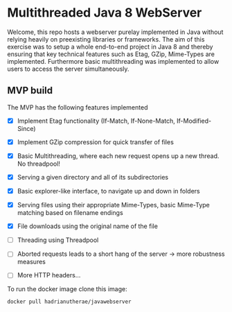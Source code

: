 # Multithreaded Java 8 WebServer

Welcome, this repo hosts a webserver purelay implemented in Java without relying heavily on preexisting libraries or frameworks. The aim of this exercise was to setup a whole end-to-end project in Java 8 and thereby ensuring that key technical features such as Etag, GZip, Mime-Types are implemented. Furthermore basic multithreading was implemented to allow users to access the server simultaneously.


## MVP build
The MVP has the following features implemented
- [x] Implement Etag functionality (If-Match, If-None-Match, If-Modified-Since)
- [x] Implement GZip compression for quick transfer of files
- [x] Basic Multithreading, where each new request opens up a new thread. No threadpool!
- [x] Serving a given directory and all of its subdirectories
- [x] Basic explorer-like interface, to navigate up and down in folders
- [x] Serving files using their appropriate Mime-Types, basic Mime-Type matching based on filename endings
- [x] File downloads using the original name of the file
- [ ] Threading using Threadpool
- [ ] Aborted requests leads to a short hang of the server -> more robustness measures
- [ ] More HTTP headers...



To run the docker image clone this image:
```
docker pull hadrianutherae/javawebserver
```
